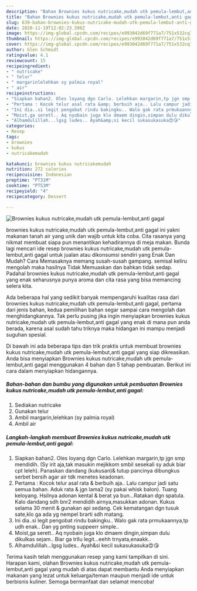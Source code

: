 ```yaml
---
description: "Bahan Brownies kukus nutricake,mudah utk pemula-lembut,anti gagal | Cara Mengolah Brownies kukus nutricake,mudah utk pemula-lembut,anti gagal Yang Bisa Manjain Lidah"
title: "Bahan Brownies kukus nutricake,mudah utk pemula-lembut,anti gagal | Cara Mengolah Brownies kukus nutricake,mudah utk pemula-lembut,anti gagal Yang Bisa Manjain Lidah"
slug: 639-bahan-brownies-kukus-nutricake-mudah-utk-pemula-lembut-anti-gagal-cara-mengolah-brownies-kukus-nutricake-mudah-utk-pemula-lembut-anti-gagal-yang-bisa-manjain-lidah
date: 2020-11-19T12:02:23.596Z
image: https://img-global.cpcdn.com/recipes/e993042d69f771a7/751x532cq70/brownies-kukus-nutricakemudah-utk-pemula-lembutanti-gagal-foto-resep-utama.jpg
thumbnail: https://img-global.cpcdn.com/recipes/e993042d69f771a7/751x532cq70/brownies-kukus-nutricakemudah-utk-pemula-lembutanti-gagal-foto-resep-utama.jpg
cover: https://img-global.cpcdn.com/recipes/e993042d69f771a7/751x532cq70/brownies-kukus-nutricakemudah-utk-pemula-lembutanti-gagal-foto-resep-utama.jpg
author: Glen Schmidt
ratingvalue: 4.1
reviewcount: 15
recipeingredient:
- " nutricake"
- " telur"
- " margarinlelehkan sy palmia royal"
- " air"
recipeinstructions:
- "Siapkan bahan2. Oles loyang dgn Carlo. Lelehkan margarin,tp jgn smp mendidih. (Sy irit aja,tak masukin mejikkom smbil sesekali sy aduk biar cpt leleh). Panaskan dandang (kukusan)&amp; tutup pancinya dibungkus serbet bersih agar air tdk menetes keadonan."
- "Pertama : Kocok telur asal rata &amp; berbuih aja.. Lalu campur jadi satu semua bahan. Aduk rata &amp; jgn lama2 (sy pakai whisk balon). Tuang keloyang. Hsilnya adonan kental &amp; berat ya bun...Ratakan dgn spatula. Kalo dandang sdh bnr2 mendidih airnya,masukkan adonan. Kukus selama 30 menit &amp; gunakan api sedang. Cek kematangan dgn tusuk sate,klo ga ada yg nempel brarti sdh matang."
- "Ini dia..si legit pengobat rindu bakingku.. Walo gak rata prmukaannya,tp udh enak.. Dan yg pnting suppeerr simple.."
- "Moist,ga serett.. Aq nyobain juga klo dmaem dingin,simpan dulu dikulkas sejam.. Biar ga trllu legit...eehh trnyata,enaakk.."
- "Alhamdulillah...lgsg ludes.. Ayah&amp;si kecil sukasukasuka😍😘"
categories:
- Resep
tags:
- brownies
- kukus
- nutricakemudah

katakunci: brownies kukus nutricakemudah 
nutrition: 272 calories
recipecuisine: Indonesian
preptime: "PT31M"
cooktime: "PT53M"
recipeyield: "4"
recipecategory: Dessert

---
```



![Brownies kukus nutricake,mudah utk pemula-lembut,anti gagal](https://img-global.cpcdn.com/recipes/e993042d69f771a7/751x532cq70/brownies-kukus-nutricakemudah-utk-pemula-lembutanti-gagal-foto-resep-utama.jpg)


brownies kukus nutricake,mudah utk pemula-lembut,anti gagal ini yakni makanan tanah air yang unik dan wajib untuk kita coba. Cita rasanya yang nikmat membuat siapa pun menantikan kehadirannya di meja makan.
Bunda lagi mencari ide resep brownies kukus nutricake,mudah utk pemula-lembut,anti gagal untuk jualan atau dikonsumsi sendiri yang Enak Dan Mudah? Cara Memasaknya memang susah-susah gampang. semisal keliru mengolah maka hasilnya Tidak Memuaskan dan bahkan tidak sedap. Padahal brownies kukus nutricake,mudah utk pemula-lembut,anti gagal yang enak seharusnya punya aroma dan cita rasa yang bisa memancing selera kita.



Ada beberapa hal yang sedikit banyak mempengaruhi kualitas rasa dari brownies kukus nutricake,mudah utk pemula-lembut,anti gagal, pertama dari jenis bahan, kedua pemilihan bahan segar sampai cara mengolah dan menghidangkannya. Tak perlu pusing jika ingin menyiapkan brownies kukus nutricake,mudah utk pemula-lembut,anti gagal yang enak di mana pun anda berada, karena asal sudah tahu triknya maka hidangan ini mampu menjadi suguhan spesial.


Di bawah ini ada beberapa tips dan trik praktis untuk membuat brownies kukus nutricake,mudah utk pemula-lembut,anti gagal yang siap dikreasikan. Anda bisa menyiapkan Brownies kukus nutricake,mudah utk pemula-lembut,anti gagal menggunakan 4 bahan dan 5 tahap pembuatan. Berikut ini cara dalam menyiapkan hidangannya.

<!--inarticleads1-->

##### Bahan-bahan dan bumbu yang digunakan untuk pembuatan Brownies kukus nutricake,mudah utk pemula-lembut,anti gagal:

1. Sediakan  nutricake
1. Gunakan  telur
1. Ambil  margarin,lelehkan (sy palmia royal)
1. Ambil  air




<!--inarticleads2-->

##### Langkah-langkah membuat Brownies kukus nutricake,mudah utk pemula-lembut,anti gagal:

1. Siapkan bahan2. Oles loyang dgn Carlo. Lelehkan margarin,tp jgn smp mendidih. (Sy irit aja,tak masukin mejikkom smbil sesekali sy aduk biar cpt leleh). Panaskan dandang (kukusan)&amp; tutup pancinya dibungkus serbet bersih agar air tdk menetes keadonan.
1. Pertama : Kocok telur asal rata &amp; berbuih aja.. Lalu campur jadi satu semua bahan. Aduk rata &amp; jgn lama2 (sy pakai whisk balon). Tuang keloyang. Hsilnya adonan kental &amp; berat ya bun...Ratakan dgn spatula. Kalo dandang sdh bnr2 mendidih airnya,masukkan adonan. Kukus selama 30 menit &amp; gunakan api sedang. Cek kematangan dgn tusuk sate,klo ga ada yg nempel brarti sdh matang.
1. Ini dia..si legit pengobat rindu bakingku.. Walo gak rata prmukaannya,tp udh enak.. Dan yg pnting suppeerr simple..
1. Moist,ga serett.. Aq nyobain juga klo dmaem dingin,simpan dulu dikulkas sejam.. Biar ga trllu legit...eehh trnyata,enaakk..
1. Alhamdulillah...lgsg ludes.. Ayah&amp;si kecil sukasukasuka😍😘




Terima kasih telah menggunakan resep yang kami tampilkan di sini. Harapan kami, olahan Brownies kukus nutricake,mudah utk pemula-lembut,anti gagal yang mudah di atas dapat membantu Anda menyiapkan makanan yang lezat untuk keluarga/teman maupun menjadi ide untuk berbisnis kuliner. Semoga bermanfaat dan selamat mencoba!
